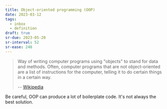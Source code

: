 ```yaml
---
title: Object-oriented programming (OOP)
date: 2023-03-12
tags:
  - inbox
  - definition
draft: true
sr-due: 2023-05-20
sr-interval: 52
sr-ease: 248
---
```


> Way of writing computer programs using "objects" to stand for data and
> methods. Often, computer programs that are not object-oriented are a list of
> instructions for the computer, telling it to do certain things in a certain
> way.
>
> -- [Wikipedia](https://simple.wikipedia.org/wiki/Object-oriented_programming)

Be careful, OOP can produce a lot of boilerplate code. It's not always the best
solution.
